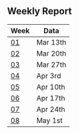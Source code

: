 ## Weekly Report

|Week|Data|
|-|-|
|[01](./01.md)|Mar 13th|
|[02](./02.md)|Mar 20th|
|[03](./03.md)|Mar 27th|
|[04](./04.md)|Apr 3rd |
|[05](./05.md)|Apr 10th|
|[06](./06.md)|Apr 17th|
|[07](./07.md)|Apr 24th|
|[08](./08.md)|May 1st |
